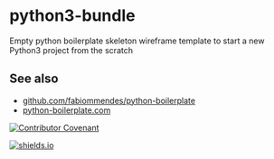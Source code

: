 # python3-bundle
Empty python boilerplate skeleton wireframe template to start a new Python3 project from the scratch

## See also
* [github.com/fabiommendes/python-boilerplate](https://github.com/fabiommendes/python-boilerplate)
* [python-boilerplate.com](https://www.python-boilerplate.com/py3+executable+gitignore+argparse+logging)

[![Contributor Covenant](https://img.shields.io/badge/Contributor%20Covenant-v2.0%20adopted-ff69b4.svg)](CODE_OF_CONDUCT.md)

[![shields.io](https://img.shields.io/badge/shields-io-ligthblue)](https://shields.io/)
